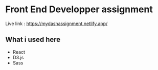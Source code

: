 # Front End Developper assignment

Live link : https://mydashassignment.netlify.app/

## What i used here

- React
- D3.js
- Sass
